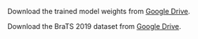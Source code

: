 Download the trained model weights from [Google Drive](https://drive.google.com/file/d/1uDlS1TkX-oUZvNzQVDF1oF9AsayQS7Yk/view?usp=share_link).

Download the BraTS 2019 dataset from [Google Drive](https://drive.google.com/file/d/1VueupYrx94JJdjpfsgkAX1HXSCe45R74/view?usp=share_link).
